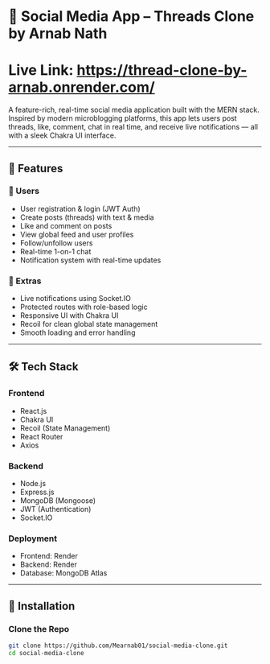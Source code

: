 # 🧵 Social Media App – Threads Clone by Arnab Nath
#  Live Link: https://thread-clone-by-arnab.onrender.com/
A feature-rich, real-time social media application built with the MERN stack. Inspired by modern microblogging platforms, this app lets users post threads, like, comment, chat in real time, and receive live notifications — all with a sleek Chakra UI interface.

---

## 🚀 Features

### 👥 Users
- User registration & login (JWT Auth)
- Create posts (threads) with text & media
- Like and comment on posts
- View global feed and user profiles
- Follow/unfollow users
- Real-time 1-on-1 chat
- Notification system with real-time updates

### 🧠 Extras
- Live notifications using Socket.IO
- Protected routes with role-based logic
- Responsive UI with Chakra UI
- Recoil for clean global state management
- Smooth loading and error handling

---

## 🛠️ Tech Stack

### Frontend
- React.js
- Chakra UI
- Recoil (State Management)
- React Router
- Axios

### Backend
- Node.js
- Express.js
- MongoDB (Mongoose)
- JWT (Authentication)
- Socket.IO

### Deployment
- Frontend: Render
- Backend: Render
- Database: MongoDB Atlas

---

## 🔧 Installation

### Clone the Repo

```bash
git clone https://github.com/Mearnab01/social-media-clone.git
cd social-media-clone
